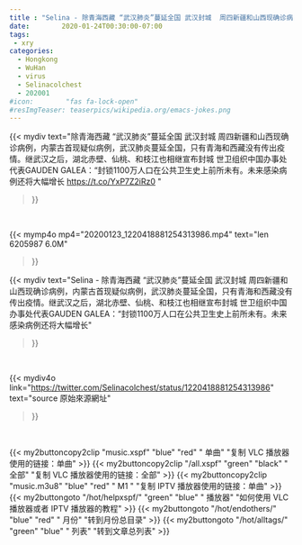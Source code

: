 ```yaml
---
title : "Selina - 除青海西藏 “武汉肺炎”蔓延全国 武汉封城  周四新疆和山西现确诊病例，内蒙古首现疑似病例，武汉肺炎蔓延全国，只有青海和西藏没有传出疫情。继武汉之后，湖北赤壁、仙桃、和枝江也相继宣布封城 世卫组织中国办事处代表GAUDEN GALEA：“封锁1100万人口在公共卫生史上前所未有。未来感染病例还将大幅增长"
date:        2020-01-24T00:30:00-07:00
tags:
 - xry
categories:
  - Hongkong
  - WuHan
  - virus
  - Selinacolchest
  - 202001
#icon:        "fas fa-lock-open"
#resImgTeaser: teaserpics/wikipedia.org/emacs-jokes.png
---
```


{{< mydiv text="除青海西藏 “武汉肺炎”蔓延全国 武汉封城  周四新疆和山西现确诊病例，内蒙古首现疑似病例，武汉肺炎蔓延全国，只有青海和西藏没有传出疫情。继武汉之后，湖北赤壁、仙桃、和枝江也相继宣布封城 世卫组织中国办事处代表GAUDEN GALEA：“封锁1100万人口在公共卫生史上前所未有。未来感染病例还将大幅增长 https://t.co/YxP7Z2iRz0 "
>}}
<br>


{{< mymp4o mp4="20200123_1220418881254313986.mp4"
text="len 6205987    6.0M"
>}}


{{< mydiv text="Selina - 除青海西藏 “武汉肺炎”蔓延全国 武汉封城  周四新疆和山西现确诊病例，内蒙古首现疑似病例，武汉肺炎蔓延全国，只有青海和西藏没有传出疫情。继武汉之后，湖北赤壁、仙桃、和枝江也相继宣布封城 世卫组织中国办事处代表GAUDEN GALEA：“封锁1100万人口在公共卫生史上前所未有。未来感染病例还将大幅增长"
>}}
<br>

{{< mydiv4o link="https://twitter.com/Selinacolchest/status/1220418881254313986"
text="source 原始來源網址"
>}}


<br>

{{< my2buttoncopy2clip "music.xspf"        "blue"   "red"    " 单曲"  "复制 VLC 播放器使用的链接：单曲" >}} {{< my2buttoncopy2clip "/all.xspf"         "green"  "black"  " 全部"  "复制 VLC 播放器使用的链接：全部" >}} {{< my2buttoncopy2clip "music.m3u8"        "blue"   "red"    " M1 "    "复制 IPTV 播放器使用的链接：单曲" >}} {{< my2buttongoto      "/hot/helpxspf/"    "green"  "blue"   " 播放器" "如何使用 VLC 播放器或者 IPTV 播放器的教程" >}} {{< my2buttongoto      "/hot/endothers/"   "blue"   "red"    " 月份"   "转到月份总目录" >}} {{< my2buttongoto      "/hot/alltags/"     "green"  "blue"   " 列表"   "转到文章总列表" >}} 
